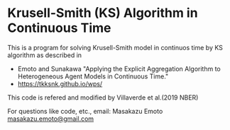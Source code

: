 # Krusell-Smith (KS) Algorithm in Continuous Time

This is a program for solving Krusell-Smith model in continuos time by KS algorithm as described in

* Emoto and Sunakawa "Applying the Explicit Aggregation Algorithm to Heterogeneous Agent Models in Continuous Time."
* https://tkksnk.github.io/wps/

This code is refered and modified by Villaverde et al.(2019 NBER)

For questions like code, etc., email: Masakazu Emoto <masakazu.emoto@gmail.com>
